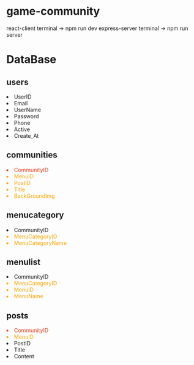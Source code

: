 # game-community

react-client
terminal -> npm run dev
express-server
terminal -> npm run server



# DataBase

## users
<li>UserID</li>
<li>Email</li>
<li>UserName</li>
<li>Password</li>
<li>Phone</li>
<li>Active</li>
<li>Create_At</li>

## communities
<li style="color:#f03c15; font-weight:strong;">CommunityID</li>
<li style="color:orange">MenuID</li>
<li style="color:orange;">PostID</li>
<li style="color:orange;">Title</li> 
<li style="color:orange;">BackGroundImg</li> 

## menucategory
<li color="red">CommunityID</li>
<li style="color:orange">MenuCategoryID</li>
<li style="color:orange">MenuCategoryName</li>

## menulist
<li color="red">CommunityID</li>
<li style="color:orange">MenuCategoryID</li>
<li style="color:orange">MenuID</li>
<li style="color:orange">MenuName</li>

## posts
<li style="color:#f03c15">CommunityID</li>
<li style="color:orange">MenuID</li>
<li>PostID</li>
<li>Title</li>
<li>Content</li>
